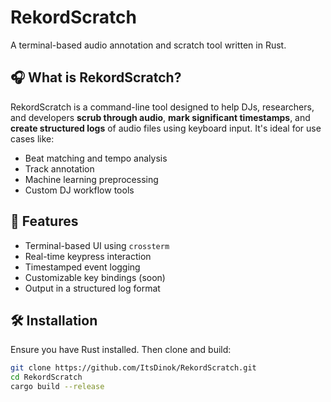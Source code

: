 # RekordScratch

A terminal-based audio annotation and scratch tool written in Rust.

## 🎧 What is RekordScratch?

RekordScratch is a command-line tool designed to help DJs, researchers, and developers **scrub through audio**, **mark significant timestamps**, and **create structured logs** of audio files using keyboard input. It's ideal for use cases like:

- Beat matching and tempo analysis
- Track annotation
- Machine learning preprocessing
- Custom DJ workflow tools

## 🚀 Features

- Terminal-based UI using `crossterm`
- Real-time keypress interaction
- Timestamped event logging
- Customizable key bindings (soon)
- Output in a structured log format

## 🛠️ Installation

Ensure you have Rust installed. Then clone and build:

```bash
git clone https://github.com/ItsDinok/RekordScratch.git
cd RekordScratch
cargo build --release
